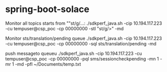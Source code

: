 # spring-boot-solace

Monitor all topics starts from ""st/g/...:
./sdkperf_java.sh -cip 10.194.117.223 -cu tempuser@csp_poc -cp 00000000 -stl "st/g/>" -md

Monitor sts/translation/pending queue
./sdkperf_java.sh -cip 10.194.117.223 -cu tempuser@csp_poc -cp 00000000 -sql  sts/translation/pending -md

push messageto queueu
./sdkperf_java.sh -cip 10.194.117.223 -cu tempuser@csp_poc -cp 00000000 -pql sms/sessioncheckpending -mn 1 -mr 1 -md -pfl ~/Documents/temp.txt
